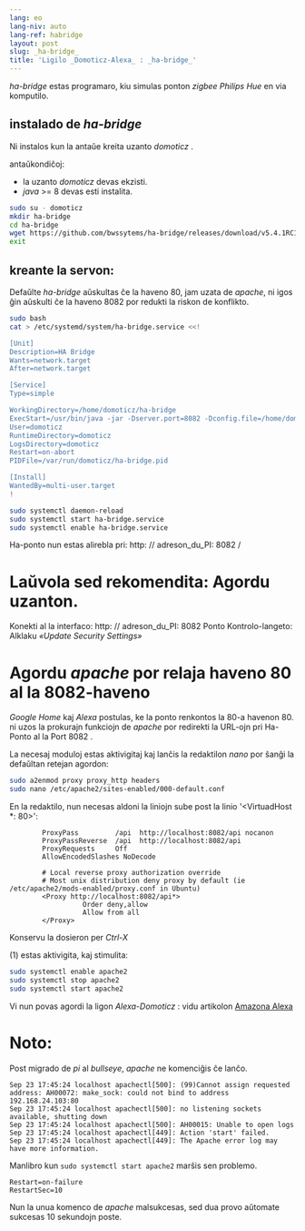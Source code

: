 ```yaml
---
lang: eo
lang-niv: auto
lang-ref: habridge
layout: post
slug: _ha-bridge_
title: 'Ligilo _Domoticz-Alexa_ : _ha-bridge_'
---
```


 _ha-bridge_ estas programaro, kiu simulas ponton _zigbee Philips Hue_ en via  komputilo.


## instalado de _ha-bridge_
Ni instalos kun la antaŭe kreita uzanto _domoticz_ .

antaŭkondiĉoj:
* la uzanto _domoticz_ devas ekzisti.
* _java_ >= 8 devas esti instalita.

```bash
sudo su - domoticz
mkdir ha-bridge
cd ha-bridge
wget https://github.com/bwssytems/ha-bridge/releases/download/v5.4.1RC1/ha-bridge-5.4.1RC1.jar -O ha-bridge.jar
exit
```


## kreante la servon:
Defaŭlte _ha-bridge_ aŭskultas ĉe la haveno 80, jam uzata de _apache_, ni igos ĝin aŭskulti ĉe la haveno 8082 por redukti la riskon de konflikto.

``` bash
sudo bash
cat > /etc/systemd/system/ha-bridge.service <<!

[Unit]
Description=HA Bridge
Wants=network.target
After=network.target

[Service]
Type=simple

WorkingDirectory=/home/domoticz/ha-bridge
ExecStart=/usr/bin/java -jar -Dserver.port=8082 -Dconfig.file=/home/domoticz/ha-bridge/data/habridge.config /home/domoticz/ha-bridge/ha-bridge.jar
User=domoticz
RuntimeDirectory=domoticz
LogsDirectory=domoticz
Restart=on-abort
PIDFile=/var/run/domoticz/ha-bridge.pid

[Install]
WantedBy=multi-user.target
!

sudo systemctl daemon-reload
sudo systemctl start ha-bridge.service
sudo systemctl enable ha-bridge.service
```

Ha-ponto nun estas alirebla pri: http: // adreson_du_PI: 8082 /

# Laŭvola sed rekomendita: Agordu uzanton.
Konekti al la interfaco: http: // adreson_du_PI: 8082
Ponto Kontrolo-langeto:
Alklaku _«Update Security Settings»_

# Agordu _apache_ por relaja haveno 80 al la 8082-haveno
_Google Home_ kaj _Alexa_ postulas, ke la ponto renkontos la 80-a havenon 80.
ni uzos la prokurajn funkciojn de _apache_ por redirekti la URL-ojn pri Ha-Ponto al la Port 8082 .

La necesaj moduloj estas aktivigitaj kaj lanĉis la redaktilon _nano_ por ŝanĝi la defaŭltan retejan agordon:

``` bash
sudo a2enmod proxy proxy_http headers
sudo nano /etc/apache2/sites-enabled/000-default.conf
```

En la redaktilo, nun necesas aldoni la liniojn sube post la linio '<VirtuadHost *: 80>':
```
        ProxyPass         /api  http://localhost:8082/api nocanon
        ProxyPassReverse  /api  http://localhost:8082/api
        ProxyRequests     Off
        AllowEncodedSlashes NoDecode

        # Local reverse proxy authorization override
        # Most unix distribution deny proxy by default (ie /etc/apache2/mods-enabled/proxy.conf in Ubuntu)
        <Proxy http://localhost:8082/api*>
                  Order deny,allow
                  Allow from all
        </Proxy>
```
Konservu la dosieron per _Ctrl-X_

(1) estas aktivigita, kaj stimulita:
```bash
sudo systemctl enable apache2
sudo systemctl stop apache2
sudo systemctl start apache2
```

Vi nun povas agordi la ligon _Alexa-Domoticz_ : vidu artikolon
[Amazona Alexa](2021-08-14-alexa.md)

# Noto:
Post migrado de _pi_ al _bullseye_, _apache_ ne komenciĝis ĉe lanĉo.
```
Sep 23 17:45:24 localhost apachectl[500]: (99)Cannot assign requested address: AH00072: make_sock: could not bind to address 192.168.24.103:80
Sep 23 17:45:24 localhost apachectl[500]: no listening sockets available, shutting down
Sep 23 17:45:24 localhost apachectl[500]: AH00015: Unable to open logs
Sep 23 17:45:24 localhost apachectl[449]: Action 'start' failed.
Sep 23 17:45:24 localhost apachectl[449]: The Apache error log may have more information.
```

Manlibro kun `sudo systemctl start apache2` marŝis sen problemo.
```
Restart=on-failure
RestartSec=10
```

Nun la unua komenco de _apache_ malsukcesas, sed dua provo aŭtomate sukcesas 10 sekundojn poste.


